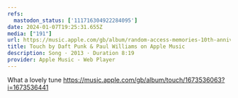 ```yaml
---
refs:
  mastodon_status: ['111716304922284095']
date: 2024-01-07T19:25:31.655Z
media: ["191"]
url: https://music.apple.com/gb/album/random-access-memories-10th-anniversary-edition/1673536063
title: Touch by Daft Punk & Paul Williams on Apple Music
description: Song · 2013 · Duration 8:19
provider: Apple Music - Web Player
---
```


<p>What a lovely tune  <a href="https://music.apple.com/gb/album/touch/1673536063?i=1673536441" target="_blank" rel="nofollow noopener noreferrer" translate="no"><span class="invisible">https://</span><span class="ellipsis">music.apple.com/gb/album/touch</span><span class="invisible">/1673536063?i=1673536441</span></a></p>
